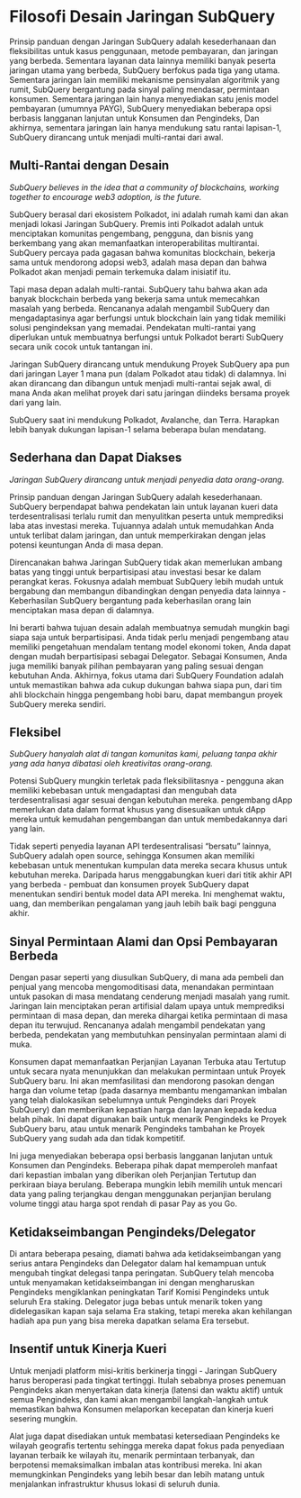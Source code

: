 # Filosofi Desain Jaringan SubQuery

Prinsip panduan dengan Jaringan SubQuery adalah kesederhanaan dan fleksibilitas untuk kasus penggunaan, metode pembayaran, dan jaringan yang berbeda. Sementara layanan data lainnya memiliki banyak peserta jaringan utama yang berbeda, SubQuery berfokus pada tiga yang utama. Sementara jaringan lain memiliki mekanisme pensinyalan algoritmik yang rumit, SubQuery bergantung pada sinyal paling mendasar, permintaan konsumen. Sementara jaringan lain hanya menyediakan satu jenis model pembayaran (umumnya PAYG), SubQuery menyediakan beberapa opsi berbasis langganan lanjutan untuk Konsumen dan Pengindeks, Dan akhirnya, sementara jaringan lain hanya mendukung satu rantai lapisan-1, SubQuery dirancang untuk menjadi multi-rantai dari awal.

## Multi-Rantai dengan Desain

*SubQuery believes in the idea that a community of blockchains, working together to encourage web3 adoption, is the future.*

SubQuery berasal dari ekosistem Polkadot, ini adalah rumah kami dan akan menjadi lokasi Jaringan SubQuery. Premis inti Polkadot adalah untuk menciptakan komunitas pengembang, pengguna, dan bisnis yang berkembang yang akan memanfaatkan interoperabilitas multirantai. SubQuery percaya pada gagasan bahwa komunitas blockchain, bekerja sama untuk mendorong adopsi web3, adalah masa depan dan bahwa Polkadot akan menjadi pemain terkemuka dalam inisiatif itu.

Tapi masa depan adalah multi-rantai. SubQuery tahu bahwa akan ada banyak blockchain berbeda yang bekerja sama untuk memecahkan masalah yang berbeda. Rencananya adalah mengambil SubQuery dan mengadaptasinya agar berfungsi untuk blockchain lain yang tidak memiliki solusi pengindeksan yang memadai. Pendekatan multi-rantai yang diperlukan untuk membuatnya berfungsi untuk Polkadot berarti SubQuery secara unik cocok untuk tantangan ini.

Jaringan SubQuery dirancang untuk mendukung Proyek SubQuery apa pun dari jaringan Layer 1 mana pun (dalam Polkadot atau tidak) di dalamnya. Ini akan dirancang dan dibangun untuk menjadi multi-rantai sejak awal, di mana Anda akan melihat proyek dari satu jaringan diindeks bersama proyek dari yang lain.

SubQuery saat ini mendukung Polkadot, Avalanche, dan Terra. Harapkan lebih banyak dukungan lapisan-1 selama beberapa bulan mendatang.

## Sederhana dan Dapat Diakses

*Jaringan SubQuery dirancang untuk menjadi penyedia data orang-orang.*

Prinsip panduan dengan Jaringan SubQuery adalah kesederhanaan. SubQuery berpendapat bahwa pendekatan lain untuk layanan kueri data terdesentralisasi terlalu rumit dan menyulitkan peserta untuk memprediksi laba atas investasi mereka. Tujuannya adalah untuk memudahkan Anda untuk terlibat dalam jaringan, dan untuk memperkirakan dengan jelas potensi keuntungan Anda di masa depan.

Direncanakan bahwa Jaringan SubQuery tidak akan memerlukan ambang batas yang tinggi untuk berpartisipasi atau investasi besar ke dalam perangkat keras. Fokusnya adalah membuat SubQuery lebih mudah untuk bergabung dan membangun dibandingkan dengan penyedia data lainnya - Keberhasilan SubQuery bergantung pada keberhasilan orang lain menciptakan masa depan di dalamnya.

Ini berarti bahwa tujuan desain adalah membuatnya semudah mungkin bagi siapa saja untuk berpartisipasi. Anda tidak perlu menjadi pengembang atau memiliki pengetahuan mendalam tentang model ekonomi token, Anda dapat dengan mudah berpartisipasi sebagai Delegator. Sebagai Konsumen, Anda juga memiliki banyak pilihan pembayaran yang paling sesuai dengan kebutuhan Anda. Akhirnya, fokus utama dari SubQuery Foundation adalah untuk memastikan bahwa ada cukup dukungan bahwa siapa pun, dari tim ahli blockchain hingga pengembang hobi baru, dapat membangun proyek SubQuery mereka sendiri.

## Fleksibel

*SubQuery hanyalah alat di tangan komunitas kami, peluang tanpa akhir yang ada hanya dibatasi oleh kreativitas orang-orang.*

Potensi SubQuery mungkin terletak pada fleksibilitasnya - pengguna akan memiliki kebebasan untuk mengadaptasi dan mengubah data terdesentralisasi agar sesuai dengan kebutuhan mereka. pengembang dApp memerlukan data dalam format khusus yang disesuaikan untuk dApp mereka untuk kemudahan pengembangan dan untuk membedakannya dari yang lain.

Tidak seperti penyedia layanan API terdesentralisasi “bersatu” lainnya, SubQuery adalah open source, sehingga Konsumen akan memiliki kebebasan untuk menentukan kumpulan data mereka secara khusus untuk kebutuhan mereka. Daripada harus menggabungkan kueri dari titik akhir API yang berbeda - pembuat dan konsumen proyek SubQuery dapat menentukan sendiri bentuk model data API mereka. Ini menghemat waktu, uang, dan memberikan pengalaman yang jauh lebih baik bagi pengguna akhir.

## Sinyal Permintaan Alami dan Opsi Pembayaran Berbeda

Dengan pasar seperti yang diusulkan SubQuery, di mana ada pembeli dan penjual yang mencoba mengomoditisasi data, menandakan permintaan untuk pasokan di masa mendatang cenderung menjadi masalah yang rumit. Jaringan lain menciptakan peran artifisial dalam upaya untuk memprediksi permintaan di masa depan, dan mereka dihargai ketika permintaan di masa depan itu terwujud. Rencananya adalah mengambil pendekatan yang berbeda, pendekatan yang membutuhkan pensinyalan permintaan alami di muka.

Konsumen dapat memanfaatkan Perjanjian Layanan Terbuka atau Tertutup untuk secara nyata menunjukkan dan melakukan permintaan untuk Proyek SubQuery baru. Ini akan memfasilitasi dan mendorong pasokan dengan harga dan volume tetap (pada dasarnya membantu mengamankan imbalan yang telah dialokasikan sebelumnya untuk Pengindeks dari Proyek SubQuery) dan memberikan kepastian harga dan layanan kepada kedua belah pihak. Ini dapat digunakan baik untuk menarik Pengindeks ke Proyek SubQuery baru, atau untuk menarik Pengindeks tambahan ke Proyek SubQuery yang sudah ada dan tidak kompetitif.

Ini juga menyediakan beberapa opsi berbasis langganan lanjutan untuk Konsumen dan Pengindeks. Beberapa pihak dapat memperoleh manfaat dari kepastian imbalan yang diberikan oleh Perjanjian Tertutup dan perkiraan biaya berulang. Beberapa mungkin lebih memilih untuk mencari data yang paling terjangkau dengan menggunakan perjanjian berulang volume tinggi atau harga spot rendah di pasar Pay as you Go.

## Ketidakseimbangan Pengindeks/Delegator

Di antara beberapa pesaing, diamati bahwa ada ketidakseimbangan yang serius antara Pengindeks dan Delegator dalam hal kemampuan untuk mengubah tingkat delegasi tanpa peringatan. SubQuery telah mencoba untuk menyamakan ketidakseimbangan ini dengan mengharuskan Pengindeks mengiklankan peningkatan Tarif Komisi Pengindeks untuk seluruh Era staking. Delegator juga bebas untuk menarik token yang didelegasikan kapan saja selama Era staking, tetapi mereka akan kehilangan hadiah apa pun yang bisa mereka dapatkan selama Era tersebut.

## Insentif untuk Kinerja Kueri

Untuk menjadi platform misi-kritis berkinerja tinggi - Jaringan SubQuery harus beroperasi pada tingkat tertinggi. Itulah sebabnya proses penemuan Pengindeks akan menyertakan data kinerja (latensi dan waktu aktif) untuk semua Pengindeks, dan kami akan mengambil langkah-langkah untuk memastikan bahwa Konsumen melaporkan kecepatan dan kinerja kueri sesering mungkin.

Alat juga dapat disediakan untuk membatasi ketersediaan Pengindeks ke wilayah geografis tertentu sehingga mereka dapat fokus pada penyediaan layanan terbaik ke wilayah itu, menarik permintaan terbanyak, dan berpotensi memaksimalkan imbalan atas kontribusi mereka. Ini akan memungkinkan Pengindeks yang lebih besar dan lebih matang untuk menjalankan infrastruktur khusus lokasi di seluruh dunia.
